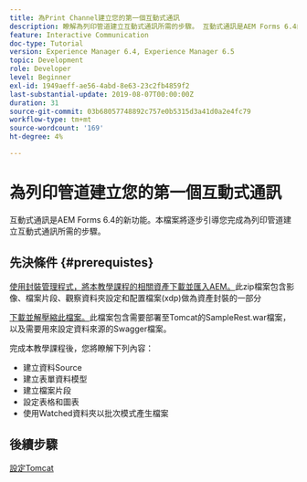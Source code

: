 ```yaml
---
title: 為Print Channel建立您的第一個互動式通訊
description: 瞭解為列印管道建立互動式通訊所需的步驟。 互動式通訊是AEM Forms 6.4的新功能。
feature: Interactive Communication
doc-type: Tutorial
version: Experience Manager 6.4, Experience Manager 6.5
topic: Development
role: Developer
level: Beginner
exl-id: 1949aeff-ae56-4abd-8e63-23c2fb4859f2
last-substantial-update: 2019-08-07T00:00:00Z
duration: 31
source-git-commit: 03b68057748892c757e0b5315d3a41d0a2e4fc79
workflow-type: tm+mt
source-wordcount: '169'
ht-degree: 4%

---
```


# 為列印管道建立您的第一個互動式通訊

互動式通訊是AEM Forms 6.4的新功能。本檔案將逐步引導您完成為列印管道建立互動式通訊所需的步驟。

## 先決條件 {#prerequistes}

[使用封裝管理程式，將本教學課程的相關資產下載並匯入AEM。](assets/gettingstartedassets.zip)此zip檔案包含影像、檔案片段、觀察資料夾設定和配置檔案(xdp)做為資產封裝的一部分

[下載並解壓縮此檔案。](assets/warfileandswaggerfile.zip)此檔案包含需要部署至Tomcat的SampleRest.war檔案，以及需要用來設定資料來源的Swagger檔案。

完成本教學課程後，您將瞭解下列內容：

* 建立資料Source
* 建立表單資料模型
* 建立檔案片段
* 設定表格和圖表
* 使用Watched資料夾以批次模式產生檔案


## 後續步驟

[設定Tomcat](./set-up-tomcat.md)

